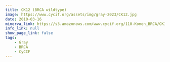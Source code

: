 ```yaml
---
title: CK12 (BRCA wildtype)
image: https://www.cycif.org/assets/img/gray-2023/CK12.jpg
date: 2010-03-16
minerva_link: https://s3.amazonaws.com/www.cycif.org/110-Komen_BRCA/CK12/index.html
info_link: null
show_page_link: false
tags:
    - Gray
    - BRCA
    - CyCIF
---
```

